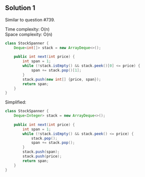## Solution 1

Similar to question #739.  

Time complexity: O(n)  
Space complexity: O(n)  

```java
class StockSpanner {
    Deque<int[]> stack = new ArrayDeque<>();
    
    public int next(int price) {
        int span = 1;
        while (!stack.isEmpty() && stack.peek()[0] <= price) {
            span += stack.pop()[1];
        }
        stack.push(new int[] {price, span});
        return span;
    }
}
```

Simplified:  

```java
class StockSpanner {
    Deque<Integer> stack = new ArrayDeque<>();
    
    public int next(int price) {
        int span = 1;
        while (!stack.isEmpty() && stack.peek() <= price) {
            stack.pop();
            span += stack.pop();
        }
        stack.push(span);
        stack.push(price);
        return span;
    }
}
```